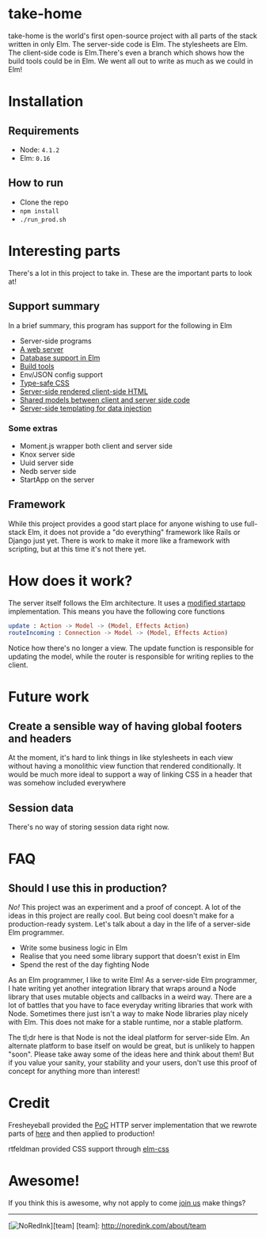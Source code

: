 # take-home

take-home is the world's first open-source project with all parts of the stack written in only Elm. The server-side code is Elm. The stylesheets are Elm. The client-side code is Elm.There's even a branch which shows how the build tools could be in Elm. We went all out to write as much as we could in Elm!

# Installation

## Requirements

- Node: `4.1.2`
- Elm: `0.16`

## How to run

- Clone the repo
- `npm install`
- `./run_prod.sh`

# Interesting parts

There's a lot in this project to take in. These are the important parts to look at!

## Support summary

In a brief summary, this program has support for the following in Elm

- Server-side programs
- [A web server](https://github.com/NoRedInk/take-home/blob/master/instance/server/Main.elm)
- [Database support in Elm](https://github.com/NoRedInk/take-home/blob/master/instance/server/User.elm)
- [Build tools](https://github.com/NoRedInk/take-home/pull/2)
- Env/JSON config support
- [Type-safe CSS](https://github.com/NoRedInk/take-home/blob/master/instance/server/Client/Admin/Styles.elm)
- [Server-side rendered client-side HTML](https://github.com/NoRedInk/take-home/blob/master/instance/server/Router.elm#L118)
- [Shared models between client and server side code](https://github.com/NoRedInk/take-home/tree/master/instance/server/Shared)
- [Server-side templating for data injection](https://github.com/NoRedInk/take-home/blob/master/instance/server/Client/StartTakeHome/App.elm#L22)

### Some extras

- Moment.js wrapper both client and server side
- Knox server side
- Uuid server side
- Nedb server side
- StartApp on the server

## Framework

While this project provides a good start place for anyone wishing to use full-stack Elm, it does not provide a "do everything" framework like Rails or Django just yet. There is work to make it more like a framework with scripting, but at this time it's not there yet.

# How does it work?

The server itself follows the Elm architecture. It uses a [modified startapp](https://github.com/NoRedInk/start-app) implementation. This means you have the following core functions

```elm
update : Action -> Model -> (Model, Effects Action)
routeIncoming : Connection -> Model -> (Model, Effects Action)
```

Notice how there's no longer a view. The update function is responsible for updating the model, while the router is responsible for writing replies to the client.

# Future work

## Create a sensible way of having global footers and headers

At the moment, it's hard to link things in like stylesheets in each view without having a monolithic view function that rendered conditionally. It would be much more ideal to support a way of linking CSS in a header that was somehow included everywhere

## Session data

There's no way of storing session data right now.

# FAQ

## Should I use this in production?

*No!* This project was an experiment and a proof of concept. A lot of the ideas in this project are really cool. But being cool doesn't make for a production-ready system. Let's talk about a day in the life of a server-side Elm programmer. 

- Write some business logic in Elm
- Realise that you need some library support that doesn't exist in Elm
- Spend the rest of the day fighting Node

As an Elm programmer, I like to write Elm! As a server-side Elm programmer, I hate writing yet another integration library that wraps around a Node library that uses mutable objects and callbacks in a weird way. There are a lot of battles that you have to face everyday writing libraries that work with Node. Sometimes there just isn't a way to make Node libraries play nicely with Elm. This does not make for a stable runtime, nor a stable platform. 

The tl;dr here is that Node is not the ideal platform for server-side Elm. An alternate platform to base itself on would be great, but is unlikely to happen "soon". Please take away some of the ideas here and think about them! But if you value your sanity, your stability and your users, don't use this proof of concept for anything more than interest!


# Credit

Fresheyeball provided the [PoC](https://github.com/Fresheyeball/elm-http-server) HTTP server implementation that we rewrote parts of [here](https://github.com/eeue56/servelm) and then applied to production!

rtfeldman provided CSS support through [elm-css](https://github.com/rtfeldman/elm-css)

# Awesome!

If you think this is awesome, why not apply to come [join us](https://www.noredink.com/jobs) make things?

---
[![NoRedInk](https://cloud.githubusercontent.com/assets/1094080/9069346/99522418-3a9d-11e5-8175-1c2bfd7a2ffe.png)][team]
[team]: http://noredink.com/about/team
